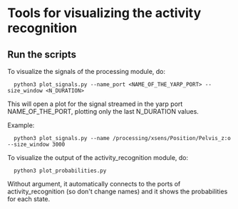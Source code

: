 # Tools for visualizing the activity recognition

## Run the scripts

To visualize the signals of the processing module, do:

      python3 plot_signals.py --name_port <NAME_OF_THE_YARP_PORT> --size_window <N_DURATION>
      
This will open a plot for the signal streamed in the yarp port NAME_OF_THE_PORT, plotting only the last N_DURATION values.

Example:

      python3 plot_signals.py --name /processing/xsens/Position/Pelvis_z:o --size_window 3000
      

To visualize the output of the activity_recognition module, do:

      python3 plot_probabilities.py
      
Without argument, it automatically connects to the ports of activity_recognition (so don't change names) and it shows the probabilities for each state.
